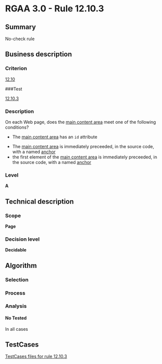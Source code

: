 # RGAA 3.0 -  Rule 12.10.3

## Summary

No-check rule

## Business description

### Criterion

[12.10](http://asqatasun.github.io/RGAA--3.0--EN/RGAA3.0_Criteria_English_version_v1.html#crit-12-10)

###Test

[12.10.3](http://asqatasun.github.io/RGAA--3.0--EN/RGAA3.0_Criteria_English_version_v1.html#test-12-10-3)

### Description
On each Web page,
    does the <a href="http://asqatasun.github.io/RGAA--3.0--EN/RGAA3.0_Glossary_English_version_v1.html#mMain">main content area</a> meet one of the following
    conditions?
    <ul><li>The <a href="http://asqatasun.github.io/RGAA--3.0--EN/RGAA3.0_Glossary_English_version_v1.html#mMain">main content area</a> has an <code>id</code> attribute</li>
  <li> The <a href="http://asqatasun.github.io/RGAA--3.0--EN/RGAA3.0_Glossary_English_version_v1.html#mMain">main content area</a> is immediately preceeded, in the
   source code, with a named  <a href="http://asqatasun.github.io/RGAA--3.0--EN/RGAA3.0_Glossary_English_version_v1.html#mAncreNom">anchor</a></li>
  <li> the first element of the <a href="http://asqatasun.github.io/RGAA--3.0--EN/RGAA3.0_Glossary_English_version_v1.html#mMain">main content area</a> is
   immediately preceeded, in the source code, with a
   named  <a href="http://asqatasun.github.io/RGAA--3.0--EN/RGAA3.0_Glossary_English_version_v1.html#mAncreNom">anchor</a></li>
    </ul> 


### Level

**A**

## Technical description

### Scope

**Page**

### Decision level

**Decidable**

## Algorithm

### Selection

### Process

### Analysis

#### No Tested 

In all cases



##  TestCases 

[TestCases files for rule 12.10.3](https://gitlab.com/asqatasun/Asqatasun/-/tree/master/rules/rules-rgaa3.0/src/test/resources/testcases/rgaa30/Rgaa30Rule121003/) 


